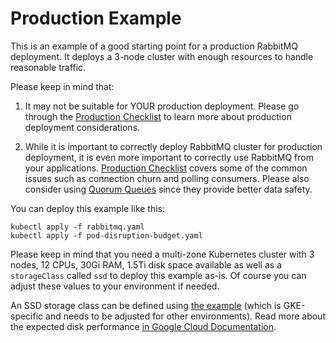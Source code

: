 # Production Example

This is an example of a good starting point for a production RabbitMQ deployment. It deploys a 3-node cluster with enough resources to handle reasonable traffic.

Please keep in mind that:

1. It may not be suitable for YOUR production deployment. Please go through the [Production Checklist](https://www.rabbitmq.com/production-checklist.html) to learn more about production deployment considerations.

2. While it is important to correctly deploy RabbitMQ cluster for production deployment, it is even more important to correctly use RabbitMQ from your applications. [Production Checklist](https://www.rabbitmq.com/production-checklist.html) covers some of the common issues such as connection churn and polling consumers. Please also consider using [Quorum Queues](https://www.rabbitmq.com/quorum-queues.html) since they provide better data safety.

You can deploy this example like this:

```shell
kubectl apply -f rabbitmq.yaml
kubectl apply -f pod-disruption-budget.yaml
```

Please keep in mind that you need a multi-zone Kubernetes cluster with 3 nodes, 12 CPUs, 30Gi RAM, 1.5Ti disk space available as well as a `storageClass` called `ssd` to deploy this example as-is. Of course you can adjust these values to your environment if needed.

An SSD storage class can be defined using [the example](ssd-gke.yaml) (which is GKE-specific and needs to be adjusted for other environments). Read more about the expected disk performance [in Google Cloud Documentation](https://cloud.google.com/compute/docs/disks/performance#ssd_persistent_disk).
